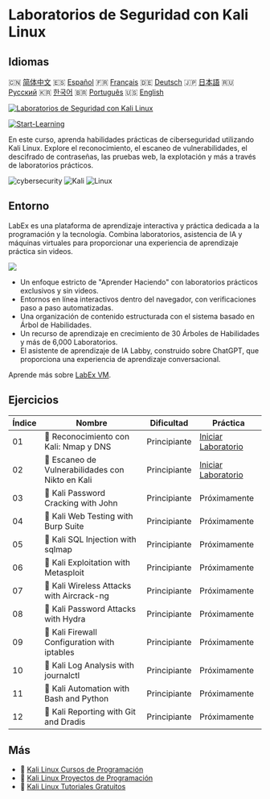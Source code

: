 # Laboratorios de Seguridad con Kali Linux

## Idiomas

🇨🇳 [简体中文](README_zh.md) 🇪🇸 [Español](README_es.md) 🇫🇷 [Français](README_fr.md) 🇩🇪 [Deutsch](README_de.md) 🇯🇵 [日本語](README_ja.md) 🇷🇺 [Русский](README_ru.md) 🇰🇷 [한국어](README_ko.md) 🇧🇷 [Português](README_pt.md) 🇺🇸 [English](README.md) 

[![Laboratorios de Seguridad con Kali Linux](https://cover-creator.labex.io/kali-linux-security-labs.png?lang=es)](https://labex.io/es/courses/kali-linux-security-labs)

[![Start-Learning](https://img.shields.io/badge/Start-Learning-whitesmoke?style=for-the-badge)](https://labex.io/es/courses/kali-linux-security-labs)

En este curso, aprenda habilidades prácticas de ciberseguridad utilizando Kali Linux. Explore el reconocimiento, el escaneo de vulnerabilidades, el descifrado de contraseñas, las pruebas web, la explotación y más a través de laboratorios prácticos.

![cybersecurity](https://img.shields.io/badge/cybersecurity-whitesmoke?style=for-the-badge&logo=cybersecurity)
![Kali](https://img.shields.io/badge/Kali-whitesmoke?style=for-the-badge&logo=kali)
![Linux](https://img.shields.io/badge/Linux-whitesmoke?style=for-the-badge&logo=linux)


## Entorno

LabEx es una plataforma de aprendizaje interactiva y práctica dedicada a la programación y la tecnología. Combina laboratorios, asistencia de IA y máquinas virtuales para proporcionar una experiencia de aprendizaje práctica sin videos.

![](https://tutorial-screenshot.getvm.io/images/vm-1725247253.png)

- Un enfoque estricto de "Aprender Haciendo" con laboratorios prácticos exclusivos y sin videos.
- Entornos en línea interactivos dentro del navegador, con verificaciones paso a paso automatizadas.
- Una organización de contenido estructurada con el sistema basado en Árbol de Habilidades.
- Un recurso de aprendizaje en crecimiento de 30 Árboles de Habilidades y más de 6,000 Laboratorios.
- El asistente de aprendizaje de IA Labby, construido sobre ChatGPT, que proporciona una experiencia de aprendizaje conversacional.

Aprende más sobre [LabEx VM](https://support.labex.io/using-labex/virtual-machine).

## Ejercicios

|   Índice | Nombre                                           | Dificultad   | Práctica                                                                                                                           |
|----------|--------------------------------------------------|--------------|------------------------------------------------------------------------------------------------------------------------------------|
|       01 | 📖 Reconocimiento con Kali: Nmap y DNS           | Principiante | <a target='_blank' href='https://labex.io/es/tutorials/kali-kali-reconnaissance-with-nmap-and-dns-552298'>Iniciar Laboratorio</a>  |
|       02 | 📖 Escaneo de Vulnerabilidades con Nikto en Kali | Principiante | <a target='_blank' href='https://labex.io/es/tutorials/kali-kali-vulnerability-scanning-with-nikto-552301'>Iniciar Laboratorio</a> |
|       03 | 📖 Kali Password Cracking with John              | Principiante | Próximamente                                                                                                                       |
|       04 | 📖 Kali Web Testing with Burp Suite              | Principiante | Próximamente                                                                                                                       |
|       05 | 📖 Kali SQL Injection with sqlmap                | Principiante | Próximamente                                                                                                                       |
|       06 | 📖 Kali Exploitation with Metasploit             | Principiante | Próximamente                                                                                                                       |
|       07 | 📖 Kali Wireless Attacks with Aircrack-ng        | Principiante | Próximamente                                                                                                                       |
|       08 | 📖 Kali Password Attacks with Hydra              | Principiante | Próximamente                                                                                                                       |
|       09 | 📖 Kali Firewall Configuration with iptables     | Principiante | Próximamente                                                                                                                       |
|       10 | 📖 Kali Log Analysis with journalctl             | Principiante | Próximamente                                                                                                                       |
|       11 | 📖 Kali Automation with Bash and Python          | Principiante | Próximamente                                                                                                                       |
|       12 | 📖 Kali Reporting with Git and Dradis            | Principiante | Próximamente                                                                                                                       |

## Más

- 🔗 [Kali Linux Cursos de Programación](https://github.com/labex-labs/awesome-programming-courses)
- 🔗 [Kali Linux Proyectos de Programación](https://github.com/labex-labs/awesome-programming-projects)
- 🔗 [Kali Linux Tutoriales Gratuitos](https://github.com/labex-labs/kali-free-tutorials)

